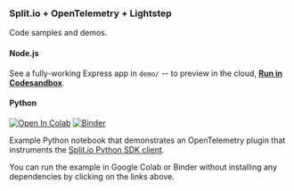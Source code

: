 ### Split.io + OpenTelemetry + Lightstep

Code samples and demos.

#### Node.js
See a fully-working Express app in `demo/` -- to preview in the cloud, **[Run in Codesandbox](https://githubbox.com/lightstep/lightstep-partner-sdk/tree/main/examples/splitio/demo)**.

#### Python
[![Open In Colab](https://colab.research.google.com/assets/colab-badge.svg)](https://colab.research.google.com/github/lightstep/lightstep-partner-sdk/blob/main/examples/splitio/splitio_opentelemetry.ipynb) [![Binder](https://mybinder.org/badge_logo.svg)](https://mybinder.org/v2/gh/lightstep/lightstep-partner-sdk/main?filepath=examples%2Fsplitio)

Example Python notebook that demonstrates an OpenTelemetry plugin that instruments the [Split.io Python SDK client](https://github.com/splitio/python-client).

You can run the example in Google Colab or Binder without installing any dependencies by clicking on the links above.
